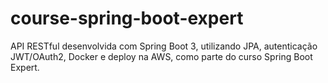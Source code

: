 # course-spring-boot-expert
API RESTful desenvolvida com Spring Boot 3, utilizando JPA, autenticação JWT/OAuth2, Docker e deploy na AWS, como parte do curso Spring Boot Expert. 
